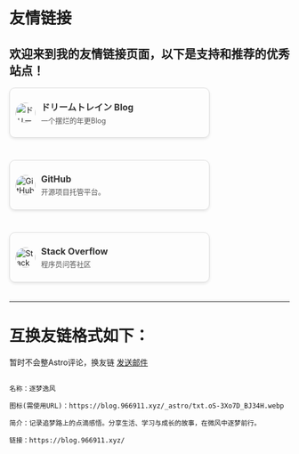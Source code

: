 # 友情链接

欢迎来到我的友情链接页面，以下是支持和推荐的优秀站点！
---
<style>
  .friend-link-card {
    display: flex;
    align-items: center;
    border: 1px solid #ddd;
    border-radius: 10px;
    width: 360px;
    height: 90px;
    padding: 10px;
    box-shadow: 0 2px 5px rgba(0, 0, 0, 0.1);
    overflow: hidden;
    box-sizing: border-box;
    margin-bottom: 20px;
  }
  
  .friend-link-avatar {
    margin-right: 10px;
    flex-shrink: 0;
    display: block;
    position: relative;
    z-index: 10;
  }
  
  .friend-link-avatar img {
    width: 36px;
    height: 36px;
    border-radius: 50%;
    display: block;
    cursor: pointer;
    -webkit-user-select: none;
    user-select: none;
    -webkit-touch-callout: none;
    touch-action: manipulation;
  }
  
  .friend-link-content {
    flex-grow: 1;
    overflow: hidden;
  }
  
  .friend-link-content a {
    text-decoration: none;
    color: #333;
    display: block;
  }
  
  .friend-link-title {
    margin: 0 0 3px 0;
    font-size: 1rem;
    white-space: nowrap;
    overflow: hidden;
    text-overflow: ellipsis;
  }
  
  .friend-link-desc {
    margin: 0;
    font-size: 0.8rem;
    color: #555;
    white-space: nowrap;
    overflow: hidden;
    text-overflow: ellipsis;
  }
</style>

<div class="friend-links-container" style="display: flex; flex-wrap: wrap; gap: 20px 30px;">

  <!-- 第一个卡片 -->
  <div class="friend-link-card">
    <a href="https://blog.094521.xyz/" target="_blank" rel="noopener noreferrer" class="friend-link-avatar">
      <img src="https://pc.094521.xyz/favicon.jpg" alt="ドリームトレイン Blog 的 Logo" style="width: 36px; height: 36px; border-radius: 50%; display: block; cursor: pointer;">
    </a>
    <div class="friend-link-content">
      <a href="https://blog.094521.xyz/" target="_blank" rel="noopener noreferrer">
        <h3 class="friend-link-title">ドリームトレイン Blog</h3>
      </a>
      <p class="friend-link-desc">一个摆烂的年更Blog</p>
    </div>
  </div>

  <!-- 第二个卡片 -->
  <div class="friend-link-card">
    <a href="https://github.com" target="_blank" rel="noopener noreferrer" class="friend-link-avatar">
      <img src="https://github.githubassets.com/images/modules/logos_page/GitHub-Mark.png" alt="GitHub 的 Logo" style="width: 36px; height: 36px; border-radius: 50%; display: block; cursor: pointer;">
    </a>
    <div class="friend-link-content">
      <a href="https://github.com" target="_blank" rel="noopener noreferrer">
        <h3 class="friend-link-title">GitHub</h3>
      </a>
      <p class="friend-link-desc">开源项目托管平台。</p>
    </div>
  </div>

  <!-- 第三个卡片 -->
  <div class="friend-link-card">
    <a href="https://stackoverflow.com" target="_blank" rel="noopener noreferrer" class="friend-link-avatar">
      <img src="https://cdn.sstatic.net/Sites/stackoverflow/Img/favicon.ico?v=ec617d71519" alt="Stack Overflow 的 Logo" style="width: 36px; height: 36px; border-radius: 50%; display: block; cursor: pointer;">
    </a>
    <div class="friend-link-content">
      <a href="https://stackoverflow.com" target="_blank" rel="noopener noreferrer">
        <h3 class="friend-link-title">Stack Overflow</h3>
      </a>
      <p class="friend-link-desc">程序员问答社区</p>
    </div>
  </div>

</div>

<script>
// 确保所有链接在新窗口打开，并且阻止图片放大
document.addEventListener('DOMContentLoaded', function() {
  // 选择所有带有 href 和 target="_blank" 的链接
  const links = document.querySelectorAll('a[href][target="_blank"]');
  
  links.forEach(link => {
    const img = link.querySelector('img');
    if (img) {
      // 阻止图片默认行为（放大）
      img.addEventListener('touchstart', function(e) {
        e.preventDefault();
      });
      
      // 阻止长按菜单
      img.addEventListener('contextmenu', function(e) {
        e.preventDefault();
      });
      
      // 确保点击图片时触发链接跳转
      img.addEventListener('click', function(e) {
        e.stopPropagation();
        window.open(link.href, '_blank');
      });
    }
  });
});
</script>
---
# 互换友链格式如下：
暂时不会整Astro评论，换友链
[发送邮件](mailto:skyvale@163.com?subject=互换友链&body=名称\n图标\n简介\n链接)

```

名称：逐梦逸风

图标(需使用URL)：https://blog.966911.xyz/_astro/txt.oS-3Xo7D_BJ34H.webp

简介：记录追梦路上的点滴感悟。分享生活、学习与成长的故事，在微风中逐梦前行。

链接：https://blog.966911.xyz/

```

